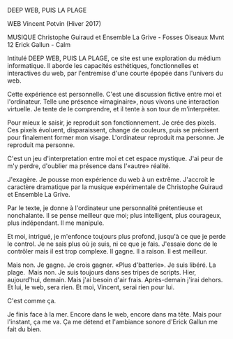 DEEP WEB, PUIS LA PLAGE




WEB
Vincent Potvin (Hiver 2017)

MUSIQUE
Christophe Guiraud et Ensemble La Grive - Fosses Oiseaux Mvnt 12
Erick Gallun - Calm




Intitulé DEEP WEB, PUIS LA PLAGE, ce site est une exploration du médium informatique. Il aborde les capacités esthétiques, fonctionnelles et interactives du web, par l'entremise d'une courte épopée dans l'univers du web.

Cette expérience est personnelle. C'est une discussion fictive entre moi et l'ordinateur. Telle une présence «imaginaire», nous vivons une interaction virtuelle. Je tente de le comprendre, et il tente à son tour de m'interpréter.

Pour mieux le saisir, je reproduit son fonctionnement. Je crée des pixels. Ces pixels évoluent, disparaissent, change de couleurs, puis se précisent pour finalement former mon visage. L'ordinateur reproduit ma personne. Je reproduit ma personne.

C'est un jeu d'interpretation entre moi et cet espace mystique. J'ai peur de m'y perdre, d'oublier ma présence dans l'«autre» réalité.

J'exagère. Je pousse mon expérience du web à un extrême. J'accroit le caractère dramatique par la musique expérimentale de Christophe Guiraud et Ensemble La Grive.

Par le texte, je donne à l'ordinateur une personnalité prétentieuse et nonchalante. Il se pense meilleur que moi; plus intelligent, plus courageux, plus indépendant. Il me manipule.

Et moi, intrigué, je m'enfonce toujours plus profond, jusqu'à ce que je perde le control. Je ne sais plus où je suis, ni ce que je fais. J'essaie donc de le contrôler mais il est trop complexe. Il gagne. Il a raison. Il est meilleur.

Mais non. Je gagne. Je crois gagner. «Plus d'batterie». Je suis libéré. La plage.
 Mais non.
Je suis toujours dans ses tripes de scripts. Hier, aujourd'hui, demain. Mais j'ai besoin d'air frais. Après-demain j'irai dehors. Et lui, le web, sera rien. Et moi, Vincent, serai rien pour lui.

C'est comme ça.

Je finis face à la mer. Encore dans le web, encore dans ma tête. Mais pour l'instant, ça me va. Ça me détend et l'ambiance sonore d'Erick Gallun me fait du bien.